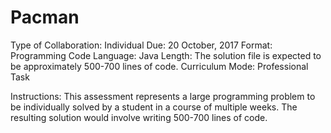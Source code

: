 # Pacman

Type of Collaboration:  Individual
Due:                    20 October, 2017
Format:                 Programming Code
Language:               Java
Length:                 The solution file is expected to be approximately 500-700 lines of code.
Curriculum Mode:        Professional Task

Instructions:
This assessment represents a large programming problem to be individually solved by a student in a 
course of multiple weeks. The resulting solution would involve writing 500-700 lines of code. 

